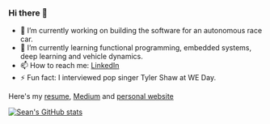 ### Hi there 👋

-  🔭 I’m currently working on building the software for an autonomous race car.
- 🌱 I’m currently learning functional programming, embedded systems, deep learning and vehicle dynamics.
- 📫 How to reach me: [LinkedIn](https://www.linkedin.com/in/seendsouza/)
- ⚡ Fun fact: I interviewed pop singer Tyler Shaw at WE Day.

Here's my [resume](https://storage.googleapis.com/seendsouza-bucket-0/sean-dsouza-resume.pdf), [Medium](https://medium.com/@seendsouza) and [personal website](https://seendsouza.github.io/)

[![Sean's GitHub stats](https://github-readme-stats.vercel.app/api?username=seendsouza)](https://github.com/anuraghazra/github-readme-stats)
<!--
**seendsouza/seendsouza** is a ✨ _special_ ✨ repository because its `README.md` (this file) appears on your GitHub profile.

Here are some ideas to get you started:

- 🔭 I’m currently working on ...
- 🌱 I’m currently learning ...
- 👯 I’m looking to collaborate on ...
- 🤔 I’m looking for help with ...
- 💬 Ask me about ...
- 📫 How to reach me: ...
- 😄 Pronouns: ...
- ⚡ Fun fact: ...
-->

